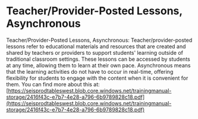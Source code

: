 # Teacher/Provider-Posted Lessons, Asynchronous
Teacher/Provider-Posted Lessons, Asynchronous: Teacher/provider-posted lessons refer to educational materials and resources that are created and shared by teachers or providers to support students' learning outside of traditional classroom settings. These lessons can be accessed by students at any time, allowing them to learn at their own pace. Asynchronous means that the learning activities do not have to occur in real-time, offering flexibility for students to engage with the content when it is convenient for them.
You can find more about this at: [https://seisprodtableswest.blob.core.windows.net/trainingmanual-storage/2416f43c-e7b7-4e28-a796-6b9789828c18.pdf](https://seisprodtableswest.blob.core.windows.net/trainingmanual-storage/2416f43c-e7b7-4e28-a796-6b9789828c18.pdf)